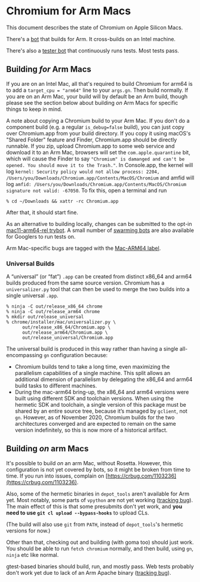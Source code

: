 # Chromium for Arm Macs

This document describes the state of Chromium on Apple Silicon Macs.

There's a [bot](https://ci.chromium.org/p/chromium/builders/ci/mac-arm64-rel)
that builds for Arm. It cross-builds on an Intel machine.

There's also a [tester
bot](https://ci.chromium.org/p/chromium/builders/ci/mac11-arm64-rel-tests)
that continuously runs tests. Most tests pass.

## Building _for_ Arm Macs

If you are on an Intel Mac, all that's required to build Chromium for arm64
is to add a `target_cpu = "arm64"` line to your `args.gn`. Then build normally.
If you are on an Arm Mac, your build will by default be an Arm build, though
please see the section below about building _on_ Arm Macs for specific things
to keep in mind.

A note about copying a Chromium build to your Arm Mac. If you don't do a
component build (e.g. a regular `is_debug=false` build), you can just copy
over Chromium.app from your build directory. If you copy it using
macOS's "Shared Folder" feature and Finder, Chromium.app should be directly
runnable. If you zip, upload Chromium.app to some web service and download
it to an Arm Mac, browsers will set the `com.apple.quarantine` bit, which will
cause the Finder to say `"Chromium" is damanged and can't be opened. You should
move it to the Trash."`. In Console.app, the kernel will log
`kernel: Security policy would not allow process: 2204,
/Users/you/Downloads/Chromium.app/Contents/MacOS/Chromium` and amfid will log
`amfid: /Users/you/Downloads/Chromium.app/Contents/MacOS/Chromium signature not
valid: -67050`. To fix this, open a terminal and run

    % cd ~/Downloads && xattr -rc Chromium.app

After that, it should start fine.

As an alternative to building locally, changes can be submitted to the opt-in
[mac11-arm64-rel
trybot](https://ci.chromium.org/p/chromium/builders/try/mac11-arm64-rel). A small
number of [swarming bots](https://goto.corp.google.com/run-on-dtk) are also
available for Googlers to run tests on.

Arm Mac-specific bugs are tagged with the
[Mac-ARM64 label](https://crbug.com/?q=label%3Amac-arm64).

### Universal Builds

A “universal” (or “fat”) `.app` can be created from distinct x86\_64 and arm64
builds produced from the same source version. Chromium has a `universalizer.py`
tool that can then be used to merge the two builds into a single universal
`.app`.

    % ninja -C out/release_x86_64 chrome
    % ninja -C out/release_arm64 chrome
    % mkdir out/release_universal
    % chrome/installer/mac/universalizer.py \
          out/release_x86_64/Chromium.app \
          out/release_arm64/Chromium.app \
          out/release_universal/Chromium.app

The universal build is produced in this way rather than having a single
all-encompassing `gn` configuration because:

 - Chromium builds tend to take a long time, even maximizing the parallelism
   capabilities of a single machine. This split allows an additional dimension
   of parallelism by delegating the x86\_64 and arm64 build tasks to different
   machines.
 - During the mac-arm64 bring-up, the x86\_64 and arm64 versions were built
   using different SDK and toolchain versions. When using the hermetic SDK and
   toolchain, a single version of this package must be shared by an entire
   source tree, because it’s managed by `gclient`, not `gn`. However, as of
   November 2020, Chromium builds for the two architectures converged and are
   expected to remain on the same version indefinitely, so this is now more of a
   historical artifact.

## Building _on_ arm Macs

It's possible to build _on_ an arm Mac, without Rosetta. However, this
configuration is not yet covered by bots, so it might be broken from time to
time. If you run into issues, complain on
[https://crbug.com/1103236](https://crbug.com/1103236).

Also, some of the hermetic binaries in `depot_tools` aren't available for
Arm yet. Most notably, some parts of `vpython` are not yet working ([tracking
bug](https://crbug.com/1103275)). The main effect of this is that some
presubmits don't yet work, and **you need to use
`git cl upload --bypass-hooks`** to upload CLs.

(The build will also use `git` from `PATH`, instead of `depot_tools`'s
hermetic versions for now.)

Other than that, checking out and building (with goma too) should just work.
You should be able to run `fetch chromium` normally, and then build, using
`gn`, `ninja` etc like normal.

gtest-based binaries should build, run, and mostly pass. Web tests probably
don't work yet due to lack of an Arm Apache binary
([tracking bug](https://crbug.com/1190885)).
